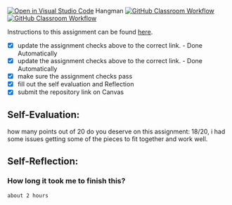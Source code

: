 [![Open in Visual Studio Code](https://classroom.github.com/assets/open-in-vscode-718a45dd9cf7e7f842a935f5ebbe5719a5e09af4491e668f4dbf3b35d5cca122.svg)](https://classroom.github.com/online_ide?assignment_repo_id=14023836&assignment_repo_type=AssignmentRepo)
Hangman
[![GitHub Classroom Workflow](https://github.com/IT3049C-Lively-FA23/hangman-Peckmi/actions/workflows/classroom.yml/badge.svg)](https://github.com/IT3049C-Lively-FA23/hangman-Peckmi/actions/workflows/classroom.yml)
[![GitHub Classroom Workflow](https://github.com/IT3049C-Reed-US23/4.Hangman/actions/workflows/classroom.yml/badge.svg)](https://github.com/IT3049C-Reed-US23/4.Hangman/actions/workflows/classroom.yml)

Instructions to this assignment can be found [here](https://reedws.github.io/IT3049C/coursework/assignments/hangman/).

- [x] update the assignment checks above to the correct link. - Done Automatically
- [x] update the assignment checks above to the correct link. - Done Automatically
- [x] make sure the assignment checks pass
- [x] fill out the self evaluation and Reflection
- [x] submit the repository link on Canvas

## Self-Evaluation:

how many points out of 20 do you deserve on this assignment:
    18/20, i had some issues getting some of the pieces to fit together and work well.

## Self-Reflection:

### How long it took me to finish this?
    about 2 hours